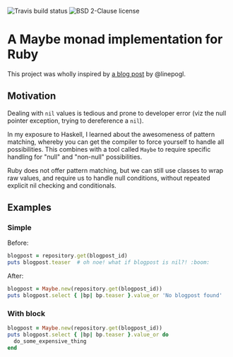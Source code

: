 ![Travis build status](http://img.shields.io/travis/yitznewton/maybe-ruby.svg)
![BSD 2-Clause license](http://img.shields.io/packagist/l/yitznewton/maybe-ruby.svg)

# A Maybe monad implementation for Ruby

This project was wholly inspired by
[a blog post](http://linepogl.wordpress.com/2011/03/15/a-php-maybe-monad-2/)
by @linepogl.

## Motivation

Dealing with `nil` values is tedious and prone
to developer error (viz the null pointer exception, trying to dereference
a `nil`).

In my exposure to Haskell, I learned about the awesomeness of pattern matching,
whereby you can get the compiler to force yourself to handle all possibilities.
This combines with a tool called `Maybe` to require specific handling for
"null" and "non-null" possibilities.

Ruby does not offer pattern matching, but we can still use classes to wrap raw
values, and require us to handle null conditions, without repeated explicit
nil checking and conditionals.

## Examples

### Simple

Before:

```ruby
blogpost = repository.get(blogpost_id)
puts blogpost.teaser  # oh noe! what if blogpost is nil?! :boom:
```

After:

```ruby
blogpost = Maybe.new(repository.get(blogpost_id))
puts blogpost.select { |bp| bp.teaser }.value_or 'No blogpost found'
```

### With block

```ruby
blogpost = Maybe.new(repository.get(blogpost_id))
puts blogpost.select { |bp| bp.teaser }.value_or do
  do_some_expensive_thing
end
```
